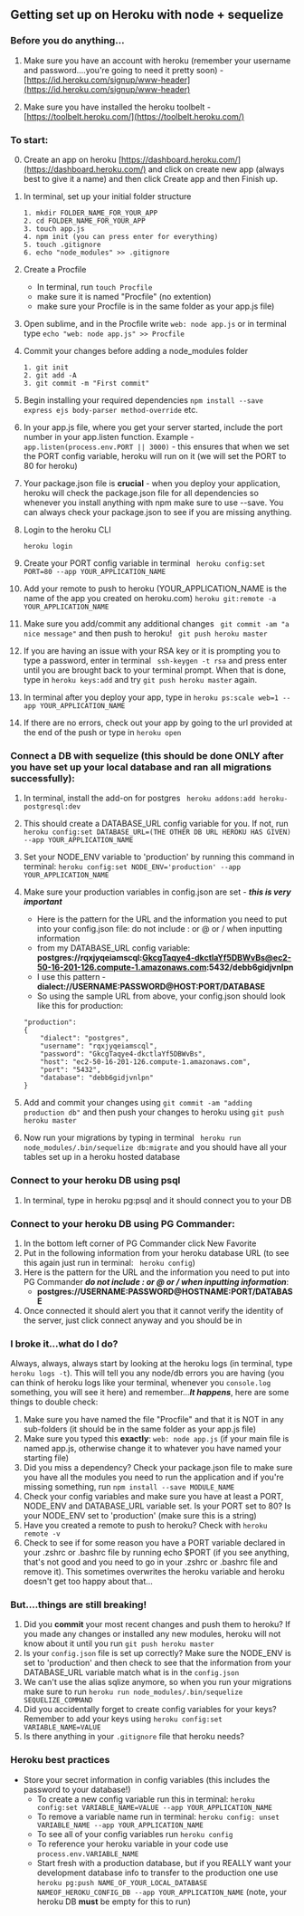 ## Getting set up on Heroku with node + sequelize 


### Before you do anything...
1. Make sure you have an account with heroku (remember your username and password....you're going to need it pretty soon) - [https://id.heroku.com/signup/www-header](https://id.heroku.com/signup/www-header)

2. Make sure you have installed the heroku toolbelt - [https://toolbelt.heroku.com/](https://toolbelt.heroku.com/)

### To start:

0. Create an app on heroku [https://dashboard.heroku.com/](https://dashboard.heroku.com/) and click on create new app (always best to give it a name) and then click Create app and then Finish up.
1. In terminal, set up your initial folder structure
	
	```
	1. mkdir FOLDER_NAME_FOR_YOUR_APP
	2. cd FOLDER_NAME_FOR_YOUR_APP
	3. touch app.js
	4. npm init (you can press enter for everything)
	5. touch .gitignore
	6. echo "node_modules" >> .gitignore
	```
		
1. Create a Procfile 
	- In terminal, run `touch Procfile`
	- make sure it is named "Procfile" (no extention) 
	- make sure your Procfile is in the same folder as your app.js file) 
2. Open sublime, and in the Procfile write ```web: node app.js``` or in terminal type `echo "web: node app.js" >> Procfile`
3. Commit your changes before adding a node_modules folder

	```
	1. git init 
	2. git add -A
	3. git commit -m "First commit" 
	```

4. Begin installing your required dependencies `npm install --save express ejs body-parser method-override` etc.
3. In your app.js file, where you get your server started, include the port number in your app.listen function. Example - 
```app.listen(process.env.PORT || 3000)``` - this ensures that when we set the PORT config variable, heroku will run on it (we will set the PORT to 80 for heroku)
4. Your package.json file is __crucial__ - when you deploy your application, heroku will check the package.json file for all dependencies so whenever you install anything with npm make sure to use --save. You can always check your package.json to see if you are missing anything. 
6. Login to the heroku CLI
	```
	heroku login
	``` 
7. Create your PORT config variable in terminal
	``` heroku config:set PORT=80 --app YOUR_APPLICATION_NAME```
8. Add your remote to push to heroku (YOUR_APPLICATION_NAME is the name of the app you created on heroku.com)
	``` heroku git:remote -a YOUR_APPLICATION_NAME ```
10. Make sure you add/commit any additional changes ``` git commit -am "a nice message"``` and then push to heroku! ``` git push heroku master```
11. If you are having an issue with your RSA key or it is prompting you to type a password, enter in terminal ``` ssh-keygen -t rsa``` and press enter until you are brought back to your terminal prompt. When that is done, type in ```heroku keys:add``` and try ```git push heroku master``` again.
9. In terminal after you deploy your app, type in `heroku ps:scale web=1 --app YOUR_APPLICATION_NAME`
12. If there are no errors, check out your app by going to the url provided at the end of the push or type in ```heroku open```


### Connect a DB with sequelize (this should be done ONLY after you have set up your local database and ran all migrations successfully):

1. In terminal, install the add-on for postgres
	``` heroku addons:add heroku-postgresql:dev```
2. This should create a DATABASE_URL config variable for you. If not, run ``` heroku config:set DATABASE_URL=(THE OTHER DB URL HEROKU HAS GIVEN) --app YOUR_APPLICATION_NAME```
3. Set your NODE_ENV variable to 'production' by running this command in terminal: ```heroku config:set NODE_ENV='production' --app YOUR_APPLICATION_NAME``` 
4. Make sure your production variables in config.json are set - ___this is very important___
	- Here is the pattern for the URL and the information you need to put into your config.json file: do not include : or @ or / when inputting information 
	- from my DATABASE_URL config variable: __postgres://rqxjyqeiamscql:GkcgTaqye4-dkctlaYf5DBWvBs@ec2-50-16-201-126.compute-1.amazonaws.com:5432/debb6gidjvnlpn__
	- I use this pattern - __dialect://USERNAME:PASSWORD@HOST:PORT/DATABASE__
	- So using the sample URL from above, your config.json should look like this for production:
	
	```
	"production": 
	{
		"dialect": "postgres",
		"username": "rqxjyqeiamscql",
		"password": "GkcgTaqye4-dkctlaYf5DBWvBs",
		"host": "ec2-50-16-201-126.compute-1.amazonaws.com",
		"port": "5432",
		"database": "debb6gidjvnlpn"
	}
	```

5. Add and commit your changes using `git commit -am "adding production db"` and then push your changes to heroku using `git push heroku master`
6. Now run your migrations by typing in terminal ``` heroku run node_modules/.bin/sequelize db:migrate``` and you should have all your tables set up in a heroku hosted database


### Connect to your heroku DB using psql

1. In terminal, type in heroku pg:psql and it should connect you to your DB

### Connect to your heroku DB using PG Commander:

1. In the bottom left corner of PG Commander click New Favorite
2. Put in the following information from your heroku database URL (to see this again just run in terminal: ``` heroku config```)
3. Here is the pattern for the URL and the information you need to put into PG Commander ___do not include : or @ or / when inputting information___: 
	- __postgres://USERNAME:PASSWORD@HOSTNAME:PORT/DATABASE__
4. Once connected it should alert you that it cannot verify the identity of the server, just click connect anyway and you should be in

### I broke it...what do I do?

Always, always, always start by looking at the heroku logs (in terminal, type ```heroku logs -t```). This will tell you any node/db errors you are having (you can think of heroku logs like your terminal, whenever you `console.log` something, you will see it here) and remember...___It happens___, here are some things to double check:

1. Make sure you have named the file "Procfile" and that it is NOT in any sub-folders (it should be in the same folder as your app.js file)
2. Make sure you typed this __exactly__: ```web: node app.js``` (if your main file is named app.js, otherwise change it to whatever you have named your starting file)
3. Did you miss a dependency? Check your package.json file to make sure you have all the modules you need to run the application and if you're missing something, run ```npm install --save MODULE_NAME```
4. Check your config variables and make sure you have at least a PORT, NODE_ENV and DATABASE_URL variable set. Is your PORT set to 80? Is your NODE_ENV set to 'production' (make sure this is a string)
5. Have you created a remote to push to heroku? Check with ```heroku remote -v```
6. Check to see if for some reason you have a PORT variable declared in your .zshrc or .bashrc file by running echo $PORT (if you see anything, that's not good and you need to go in your .zshrc or .bashrc file and remove it). This sometimes overwrites the heroku variable and heroku doesn't get too happy about that...

### But....things are still breaking! 

1. Did you __commit__ your most recent changes and push them to heroku? If you made any changes or installed any new modules, heroku will not know about it until you run ```git push heroku master```
2. Is your `config.json` file is set up correctly? Make sure the NODE_ENV is set to 'production' and then check to see that the information from your DATABASE_URL variable match what is in the `config.json`
3. We can't use the alias sqlize anymore, so when you run your migrations make sure to run `heroku run node_modules/.bin/sequelize SEQUELIZE_COMMAND`
4. Did you accidentally forget to create config variables for your keys? Remember to add your keys using `heroku config:set VARIABLE_NAME=VALUE`
5. Is there anything in your `.gitignore` file that heroku needs?

### Heroku best practices

- Store your secret information in config variables (this includes the password to your database!)
	- To create a new config variable 	run this in terminal: `heroku config:set VARIABLE_NAME=VALUE --app YOUR_APPLICATION_NAME` 
	- To remove a variable name run in terminal: `heroku config: unset VARIABLE_NAME --app YOUR_APPLICATION_NAME`
	- To see all of your config variables run `heroku config`
	- To reference your heroku variable in your code use  `process.env.VARIABLE_NAME` 
	- Start fresh with a production database, but if you REALLY want your development database info to transfer to the production one use  `heroku pg:push NAME_OF_YOUR_LOCAL_DATABASE NAMEOF_HEROKU_CONFIG_DB --app YOUR_APPLICATION_NAME` (note, your heroku DB __must__ be empty for this to run)
